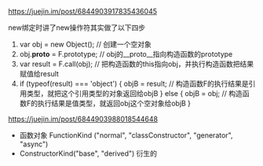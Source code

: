 https://juejin.im/post/6844903917835436045

new绑定时讲了new操作符其实做了以下四步

1. var obj = new Object();  // 创建一个空对象
2. obj.__proto__ = F.prototype;   // obj的__proto__指向构造函数的prototype
3. var result = F.call(obj); // 把构造函数的this指向obj，并执行构造函数把结果赋值给result
4. if (typeof(result) === 'object') {
    objB = result; // 构造函数F的执行结果是引用类型，就把这个引用类型的对象返回给objB
} else {
    objB = obj; // 构造函数F的执行结果是值类型，就返回obj这个空对象给objB
}

https://juejin.im/post/6844903988018544648
- 函数对象 FunctionKind ("normal", "classConstructor", "generator", "async")
- ConstructorKind("base", "derived") 衍生的